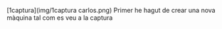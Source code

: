 [1captura](img/1captura carlos.png)
Primer he hagut de crear una nova màquina tal com es veu a la captura
